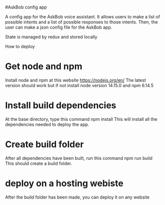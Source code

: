 #AskBob config app

A config app for the AskBob voice assistant. It allows users to make a list of
possible intents and a list of possible responses to those intents. Then, the
user can make a json config file for the AskBob app.

State is managed by redux and stored locally

How to deploy

# Get node and npm
Install node and npm at this website
https://nodejs.org/en/
The latest version should work but if not install node version 14.15.0 and npm 6.14.5
# Install build dependencies
At the base directory, type this command 
npm install
This will install all the dependencies needed to deploy the app.
# Create build folder
After all dependencies have been built, run this command
npm run build
This should create a build folder.
# deploy on a hosting webiste
After the build folder has been made, you can deploy it on any website


